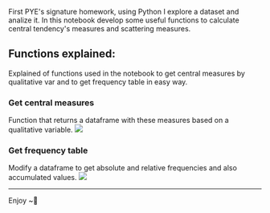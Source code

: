 First PYE's signature homework, using Python I explore a dataset and analize it. In this notebook develop some useful functions to calculate central tendency's measures and scattering measures.

## Functions explained:
Explained of functions used in the notebook to get central measures by qualitative var and to get frequency table in easy way.

### Get central measures
Function that returns a dataframe with these measures based on a qualitative variable.
<img src="https://i.imgur.com/SZ8Dsrh.jpg"> 

### Get frequency table
Modify a dataframe to get absolute and relative frequencies and also accumulated values.
<img src="https://i.imgur.com/zjawYAJ.jpg">


---

Enjoy ~🎍
